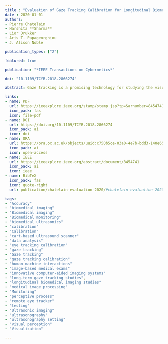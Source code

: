 ```yaml
---
title : "Evaluation of Gaze Tracking Calibration for Longitudinal Biomedical Imaging Studies"
date : 2020-01-01
authors:
- Pierre Chatelain
- Harshita **Sharma**
- Lior Drukker
- Aris T. Papageorghiou 
- J. Alison Noble

publication_types: ["2"]

featured: true

publication: "*IEEE Transactions on Cybernetics*"

doi: "10.1109/TCYB.2018.2866274"

abstract: Gaze tracking is a promising technology for studying the visual perception of clinicians during image-based medical exams. It could be used in longitudinal studies to analyze their perceptive process, explore human-machine interactions, and develop innovative computer-aided imaging systems. However, using a remote eye tracker in an unconstrained environment and over time periods of weeks requires a certain guarantee of performance to ensure that collected gaze data are fit for purpose. We report the results of evaluating eye tracking calibration for longitudinal studies. First, we tested the performance of an eye tracker on a cohort of 13 users over a period of one month. For each participant, the eye tracker was calibrated during the first session. The participants were asked to sit in front of a monitor equipped with the eye tracker, but their position was not constrained. Second, we tested the performance of the eye tracker on sonographers positioned in front of a cart-based ultrasound scanner. Experimental results show a decrease of accuracy between calibration and later testing of 0.30° and a further degradation over time at a rate of 0.13°. month-1. The overall median accuracy was 1.00° (50.9 pixels) and the overall median precision was 0.16° (8.3 pixels). The results from the ultrasonography setting show a decrease of accuracy of 0.16° between calibration and later testing. This slow degradation of gaze tracking accuracy could impact the data quality in long-term studies. Therefore, the results we present here can help in planning such long-term gaze tracking studies.

links:
- name: PDF
  url: https://ieeexplore.ieee.org/stamp/stamp.jsp?tp=&arnumber=8454741
  icon_pack: fas
  icon: file-pdf
- name: DOI
  url: https://doi.org/10.1109/TCYB.2018.2866274
  icon_pack: ai
  icon: doi
- name: ORA
  url: https://ora.ox.ac.uk/objects/uuid:c750b5ce-03a0-4e7b-bdd3-140e65c4bcad
  icon_pack: ai
  icon: open-access
- name: IEEE
  url: https://ieeexplore.ieee.org/abstract/document/8454741
  icon_pack: ai
  icon: ieee
- name: BibTeX
  icon_pack: fas
  icon: quote-right
  url: publication/chatelain-evaluation-2020/#chatelain-evaluation-2020

tags:
- "Accuracy" 
- "biomedical imaging" 
- "Biomedical imaging"
- "Biomedical monitoring"
- "biomedical ultrasonics"
- "calibration"
- "Calibration"
- "cart-based ultrasound scanner"
- "data analysis"
- "eye tracking calibration"
- "gaze tracking"
- "Gaze tracking"
- "gaze tracking calibration"
- "human-machine interactions" 
- "image-based medical exams"
- "innovative computer-aided imaging systems"
- "long-term gaze tracking studies", 
- "longitudinal biomedical imaging studies"
- "medical image processing"
- "Monitoring"
- "perceptive process"
- "remote eye tracker" 
- "testing" 
- "Ultrasonic imaging"
- "ultrasonography"
- "ultrasonography setting" 
- "visual perception"
- "Visualization"

---
```

